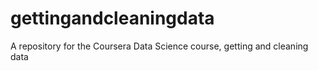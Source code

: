 # gettingandcleaningdata
A repository for the Coursera Data Science course, getting and cleaning data
